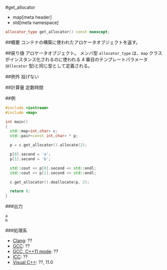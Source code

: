 #get_allocator
* map[meta header]
* std[meta namespace]

```cpp
allocator_type get_allocator() const noexcept;
```

##概要
コンテナの構築に使われたアロケータオブジェクトを返す。


##戻り値
アロケータオブジェクト。
メンバ型 `allocator_type` は、`map` クラスがインスタンス化されるのに使われる 4 番目のテンプレートパラメータ(`Allocator` 型)と同じ型として定義される。


##例外
投げない


##計算量
定数時間


##例
```cpp
#include <iostream>
#include <map>

int main()
{
  std::map<int,char> c;
  std::pair<const int,char> * p;

  p = c.get_allocator().allocate(2);

  p[0].second = 'a';
  p[1].second = 'b';

  std::cout << p[0].second << std::endl;
  std::cout << p[1].second << std::endl;

  c.get_allocator().deallocate(p, 2);

  return 0;
}
```

###出力
```
a
b
```

###処理系
- [Clang](/implementation.md#clang): ??
- [GCC](/implementation.md#gcc): ??
- [GCC, C++11 mode](/implementation.md#gcc): ??
- [ICC](/implementation.md#icc): ??
- [Visual C++](/implementation.md#visual_cpp): ??, 11.0
